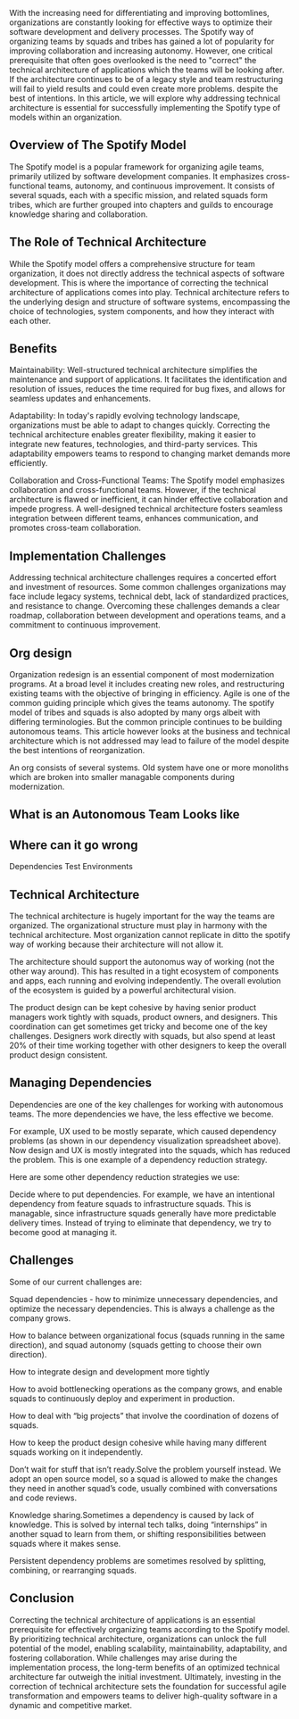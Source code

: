 With the increasing need for differentiating and improving bottomlines, organizations are constantly looking for effective ways to optimize their software development and delivery processes. The Spotify way of organizing teams by squads and tribes has gained a lot of popularity for improving collaboration and increasing autonomy. However, one critical prerequisite that often goes overlooked is the need to "correct" the technical architecture of applications which the teams will be looking after. If the architecture continues to be of a legacy style and team restructuring will fail to yield results and could even create more problems. despite the best of intentions. In this article, we will explore why addressing technical architecture is essential for successfully implementing the Spotify type of models within an organization.

## Overview of The Spotify Model
The Spotify model is a popular framework for organizing agile teams, primarily utilized by software development companies. It emphasizes cross-functional teams, autonomy, and continuous improvement. It consists of several squads, each with a specific mission, and related squads form tribes, which are further grouped into chapters and guilds to encourage knowledge sharing and collaboration.

## The Role of Technical Architecture
While the Spotify model offers a comprehensive structure for team organization, it does not directly address the technical aspects of software development. This is where the importance of correcting the technical architecture of applications comes into play. Technical architecture refers to the underlying design and structure of software systems, encompassing the choice of technologies, system components, and how they interact with each other.

## Benefits
Maintainability: Well-structured technical architecture simplifies the maintenance and support of applications. It facilitates the identification and resolution of issues, reduces the time required for bug fixes, and allows for seamless updates and enhancements.

Adaptability: In today's rapidly evolving technology landscape, organizations must be able to adapt to changes quickly. Correcting the technical architecture enables greater flexibility, making it easier to integrate new features, technologies, and third-party services. This adaptability empowers teams to respond to changing market demands more efficiently.

Collaboration and Cross-Functional Teams: The Spotify model emphasizes collaboration and cross-functional teams. However, if the technical architecture is flawed or inefficient, it can hinder effective collaboration and impede progress. A well-designed technical architecture fosters seamless integration between different teams, enhances communication, and promotes cross-team collaboration.

## Implementation Challenges
Addressing technical architecture challenges requires a concerted effort and investment of resources. Some common challenges organizations may face include legacy systems, technical debt, lack of standardized practices, and resistance to change. Overcoming these challenges demands a clear roadmap, collaboration between development and operations teams, and a commitment to continuous improvement.

## Org design 
Organization redesign is an essential component of most modernization programs. At a broad level it includes creating new roles, and restructuring existing teams with the objective of bringing in efficiency. Agile is one of the common guiding principle which gives the teams autonomy. The spotify model of tribes and squads is also adopted by many orgs albeit with differing terminologies. But the common principle continues to be building autonomous teams. This article however looks at the business and technical architecture which is not addressed may lead to failure of the model despite the best intentions of reorganization.

An org consists of several systems. Old system have one or more monoliths which are broken into smaller managable components during modernization. 

## What is an Autonomous Team Looks like

## Where can it go wrong
Dependencies
Test Environments

## Technical Architecture

The technical architecture is hugely important for the way the teams are organized. The organizational structure must play in harmony with the technical architecture. Most organization cannot replicate in ditto the spotify way of working because their architecture will not allow it.

The architecture should support the autonomus way of working (not the other way around). This has resulted in a tight ecosystem of components and apps, each running and evolving independently. The overall evolution of the ecosystem is guided by a powerful architectural vision.

The product design can be kept cohesive by having senior product managers work tightly with squads, product owners, and designers. This coordination can get sometimes get tricky and become one of the key challenges. Designers work directly with squads, but also spend at least 20% of their time working together with other designers to keep the overall product design consistent.

## Managing Dependencies

Dependencies are one of the key challenges for working with autonomous teams. The more dependencies we have, the less effective we become.

For example, UX used to be mostly separate, which caused dependency problems (as shown in our dependency visualization spreadsheet above). Now design and UX is mostly integrated into the squads, which has reduced the problem. This is one example of a dependency reduction strategy.

Here are some other dependency reduction strategies we use:

Decide where to put dependencies. For example, we have an intentional dependency from feature squads to infrastructure squads. This is managable, since infrastructure squads generally have more predictable delivery times. Instead of trying to eliminate that dependency, we try to become good at managing it.

## Challenges
Some of our current challenges are:

Squad dependencies - how to minimize unnecessary dependencies, and optimize the necessary dependencies. This is always a challenge as the company grows.

How to balance between organizational focus (squads running in the same direction), and squad autonomy (squads getting to choose their own direction).

How to integrate design and development more tightly

How to avoid bottlenecking operations as the company grows, and enable squads to continuously deploy and experiment in production.

How to deal with “big projects” that involve the coordination of dozens of squads.

How to keep the product design cohesive while having many different squads working on it independently.

Don’t wait for stuff that isn’t ready.Solve the problem yourself instead. We adopt an open source model, so a squad is allowed to make the changes they need in another squad’s code, usually combined with conversations and code reviews.

Knowledge sharing.Sometimes a dependency is caused by lack of knowledge. This is solved by internal tech talks, doing “internships” in another squad to learn from them, or shifting responsibilities between squads where it makes sense.

Persistent dependency problems are sometimes resolved by splitting, combining, or rearranging squads.

## Conclusion
Correcting the technical architecture of applications is an essential prerequisite for effectively organizing teams according to the Spotify model. By prioritizing technical architecture, organizations can unlock the full potential of the model, enabling scalability, maintainability, adaptability, and fostering collaboration. While challenges may arise during the implementation process, the long-term benefits of an optimized technical architecture far outweigh the initial investment. Ultimately, investing in the correction of technical architecture sets the foundation for successful agile transformation and empowers teams to deliver high-quality software in a dynamic and competitive market.

